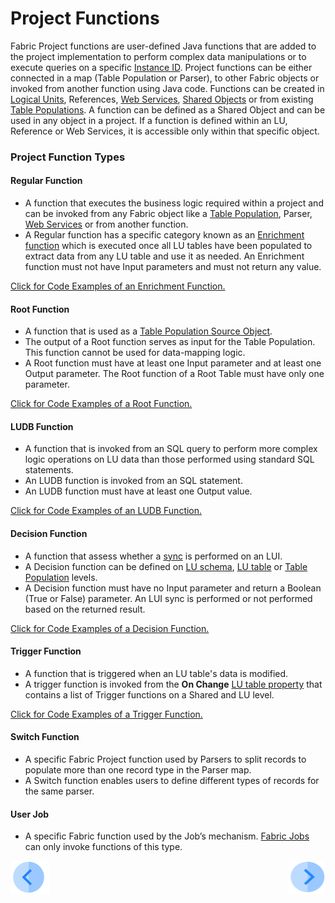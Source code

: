 # Project Functions

Fabric Project functions are user-defined Java functions that are added to the project implementation to perform complex data manipulations or to execute queries on a specific [Instance ID](/articles/01_fabric_overview/02_fabric_glossary.md#instance-id). Project functions can be either connected in a map (Table Population or Parser), to other Fabric objects or invoked from another function using Java code.
Functions can be created in [Logical Units](/articles/03_logical_units/01_LU_overview.md), References, [Web Services](/articles/15_web_services/01_web_services_overview.md), [Shared Objects](/articles/04_fabric_studio/12_shared_objects.md) or from existing [Table Populations](/articles/07_table_population/01_table_population_overview.md). A function can be defined as a Shared Object and can be used in any object in a project. If a function is defined within an LU, Reference or Web Services, it is accessible only within that specific object.

### Project Function Types

#### **Regular Function**
*	A function that executes the business logic required within a project and can be invoked from any Fabric object like a [Table Population](/articles/07_table_population/01_table_population_overview.md), Parser, [Web Services](/articles/15_web_services/01_web_services_overview.md) or from another function. 
*	A Regular function has a specific category known as an [Enrichment function](/articles/10_enrichment_function/01_enrichment_function_overview.md) which is executed once all LU tables have been populated to extract data from any LU table and use it as needed. An Enrichment function must not have Input parameters and must not return any value.

[Click for Code Examples of an Enrichment  Function.](/articles/10_enrichment_function/04_enrichment_function_code_examples.md)

#### **Root Function**  
*	A function that is used as a [Table Population Source Object](/articles/07_table_population/02_source_object_types.md).
*	The output of a Root function serves as input for the Table Population. This function cannot be used for data-mapping logic.
*	A Root function must have at least one Input parameter and at least one Output parameter. The Root function of a Root Table must have only one parameter.

[Click for Code Examples of a Root Function.](11_2_root_functions_code_examples.md)

#### **LUDB Function** 
*	A function that is invoked from an SQL query to perform more complex logic operations on LU data than those performed using standard SQL statements.
*	An LUDB function is invoked from an SQL statement.
*	An LUDB function must have at least one Output value.

[Click for Code Examples of an LUDB Function.](11_3_creating_an_LUDB_function.md#example-of-an-ludb-function)

#### **Decision Function**  
*	A function that assess whether a [sync](/articles/01_fabric_overview/02_fabric_glossary.md#sync) is performed on an LUI. 
*	A Decision function can be defined on [LU schema](/articles/03_logical_units/03_LU_schema_window.md), [LU table](/articles/06_LU_tables/01_LU_tables_overview.md) or [Table Population](/articles/07_table_population/01_table_population_overview.md) levels. 
*	A Decision function must have no Input parameter and return a Boolean (True or False) parameter. An LUI sync is performed or not performed based on the returned result. 

[Click for Code Examples of a Decision Function.](/articles/14_sync_LU_instance/05_sync_decision_functions.md#decision-functions-for-lui-sync--example-use-cases)

#### **Trigger Function**

* A function that is triggered when an LU table's data is modified. 
* A trigger function is invoked from the **On Change** [LU table property](/articles/06_LU_tables/04_table_properties.md) that contains a list of Trigger functions on a Shared and LU level.

[Click for Code Examples of a Trigger Function.](11_4_creating_a_trigger_function.md#example-of-a-trigger-function)

#### **Switch Function**
*	A specific Fabric Project function used by Parsers to split records to populate more than one record type in the Parser map.
*	A Switch function enables users to define different types of records for the same parser. 

#### **User Job**

* A specific Fabric function used by the Job’s mechanism. [Fabric Jobs](/articles/20_jobs_and_batch_services/01_fabric_jobs_overview.md) can only invoke functions of this type.

[![Previous](/articles/images/Previous.png)](07_fabric_built_in_functions.md)[<img align="right" width="60" height="54" src="/articles/images/Next.png">](10_creating_a_project_function.md)

